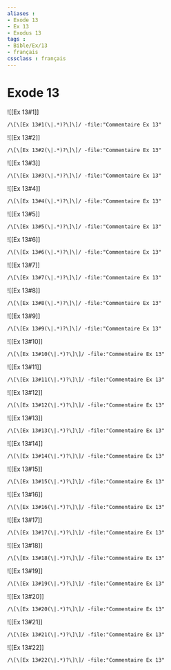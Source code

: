 ```yaml
---
aliases : 
- Exode 13
- Ex 13
- Exodus 13
tags : 
- Bible/Ex/13
- français
cssclass : français
---
```


# Exode 13

![[Ex 13#1]]

```query
/\[\[Ex 13#1(\|.*)?\]\]/ -file:"Commentaire Ex 13"
```

![[Ex 13#2]]

```query
/\[\[Ex 13#2(\|.*)?\]\]/ -file:"Commentaire Ex 13"
```

![[Ex 13#3]]

```query
/\[\[Ex 13#3(\|.*)?\]\]/ -file:"Commentaire Ex 13"
```

![[Ex 13#4]]

```query
/\[\[Ex 13#4(\|.*)?\]\]/ -file:"Commentaire Ex 13"
```

![[Ex 13#5]]

```query
/\[\[Ex 13#5(\|.*)?\]\]/ -file:"Commentaire Ex 13"
```

![[Ex 13#6]]

```query
/\[\[Ex 13#6(\|.*)?\]\]/ -file:"Commentaire Ex 13"
```

![[Ex 13#7]]

```query
/\[\[Ex 13#7(\|.*)?\]\]/ -file:"Commentaire Ex 13"
```

![[Ex 13#8]]

```query
/\[\[Ex 13#8(\|.*)?\]\]/ -file:"Commentaire Ex 13"
```

![[Ex 13#9]]

```query
/\[\[Ex 13#9(\|.*)?\]\]/ -file:"Commentaire Ex 13"
```

![[Ex 13#10]]

```query
/\[\[Ex 13#10(\|.*)?\]\]/ -file:"Commentaire Ex 13"
```

![[Ex 13#11]]

```query
/\[\[Ex 13#11(\|.*)?\]\]/ -file:"Commentaire Ex 13"
```

![[Ex 13#12]]

```query
/\[\[Ex 13#12(\|.*)?\]\]/ -file:"Commentaire Ex 13"
```

![[Ex 13#13]]

```query
/\[\[Ex 13#13(\|.*)?\]\]/ -file:"Commentaire Ex 13"
```

![[Ex 13#14]]

```query
/\[\[Ex 13#14(\|.*)?\]\]/ -file:"Commentaire Ex 13"
```

![[Ex 13#15]]

```query
/\[\[Ex 13#15(\|.*)?\]\]/ -file:"Commentaire Ex 13"
```

![[Ex 13#16]]

```query
/\[\[Ex 13#16(\|.*)?\]\]/ -file:"Commentaire Ex 13"
```

![[Ex 13#17]]

```query
/\[\[Ex 13#17(\|.*)?\]\]/ -file:"Commentaire Ex 13"
```

![[Ex 13#18]]

```query
/\[\[Ex 13#18(\|.*)?\]\]/ -file:"Commentaire Ex 13"
```

![[Ex 13#19]]

```query
/\[\[Ex 13#19(\|.*)?\]\]/ -file:"Commentaire Ex 13"
```

![[Ex 13#20]]

```query
/\[\[Ex 13#20(\|.*)?\]\]/ -file:"Commentaire Ex 13"
```

![[Ex 13#21]]

```query
/\[\[Ex 13#21(\|.*)?\]\]/ -file:"Commentaire Ex 13"
```

![[Ex 13#22]]

```query
/\[\[Ex 13#22(\|.*)?\]\]/ -file:"Commentaire Ex 13"
```

